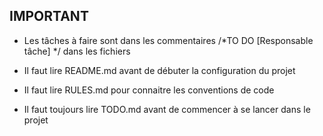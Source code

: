 ## IMPORTANT

* Les tâches à faire sont dans les commentaires  /*TO DO [Responsable tâche] */ dans les fichiers
* Il faut lire README.md avant de débuter la configuration du projet

* Il faut lire RULES.md pour connaitre les conventions de code
* Il faut toujours lire TODO.md avant de commencer à se lancer dans le projet
